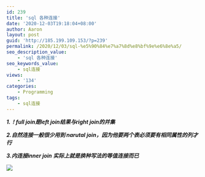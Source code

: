 ```yaml
---
id: 239
title: 'sql 各种连接'
date: '2020-12-03T19:18:04+08:00'
author: Aaron
layout: post
guid: 'http://185.199.109.153/?p=239'
permalink: /2020/12/03/sql-%e5%90%84%e7%a7%8d%e8%bf%9e%e6%8e%a5/
seo_description_value:
    - 'sql 各种连接'
seo_keywords_value:
    - sql连接
views:
    - '134'
categories:
    - Programming
tags:
    - sql连接
---
```


***1.！full join是left join结果与right join的并集***

***2.自然连接一般很少用到 narutal join，因为他要两个表必须要有相同属性的列才行***

***3.内连接inner join 实际上就是换种写法的等值连接而已***

![](https://z3.ax1x.com/2021/03/21/65vk3d.png)
